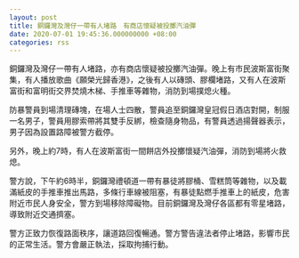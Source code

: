 ```yaml
---
layout: post
title: 銅鑼灣及灣仔一帶有人堵路　有商店懷疑被投擲汽油彈
date: 2020-07-01 19:45:36.000000000 +08:00
categories: rss
---
```


銅鑼灣及灣仔一帶有人堵路，亦有商店懷疑被投擲汽油彈。晚上有市民波斯富街聚集，有人播放歌曲《願榮光歸香港》，之後有人以磚頭、膠欄堵路，又有人在波斯富街和富明街交界焚燒木梯、手推車等雜物，消防到場撲熄火種。

防暴警員到場清理磚塊，在場人士四散，警員追至銅鑼灣皇冠假日酒店對開，制服一名男子，警員用膠索帶將其雙手反綁，檢查隨身物品，有警員透過揚聲器表示，男子因為設置路障被警方截停。

另外，晚上約7時，有人在波斯富街一間餅店外投擲懷疑汽油彈，消防到場將火救熄。

警方說，下午約6時半，銅鑼灣禮頓道一帶有暴徒將膠桶、雪糕筒等雜物，以及載滿紙皮的手推車推出馬路，多條行車線被阻塞，有暴徒點燃手推車上的紙皮，危害附近市民人身安全，警方到場移除障礙物。目前銅鑼灣及灣仔各區都有零星堵路，導致附近交通擠塞。

警方正致力恢復路面秩序，讓道路回復暢通。警方警告違法者停止堵路，影響市民的正常生活。警方會嚴正執法，採取拘捕行動。
